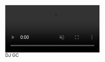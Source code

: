 <!DOCTYPE html>
<html>
<head>
<title>DJ GC Opening</title>
<style>
  @font-face {
    font-family: 'Graffiti';
    src: url('your-graffiti-font.ttf') format('truetype');
  }

  body {
    margin: 0;
    overflow: hidden;
  }

  #video-background {
    position: fixed;
    top: 0;
    left: 0;
    width: 100%;
    height: 100%;
    object-fit: cover;
    z-index: -2;
  }

  .banner {
    position: absolute;
    top: 50%;
    left: 50%;
    transform: translate(-50%, -50%);
    color: white;
    text-align: center;
    font-family: 'Graffiti', sans-serif;
    font-size: 72px;
    font-weight: normal;
    letter-spacing: 5px;
    text-transform: uppercase;
    z-index: 1;
    background: linear-gradient(90deg, red, black, red);
    background-size: 300% 100%;
    animation: gradientAnimation 10s linear infinite;
    padding: 20px;
    border-radius: 10px;
  }

  .banner span {
    display: inline-block;
    opacity: 0;
    transform: translateY(20px);
    animation: letterEntrance 1.5s forwards ease-out, letterBounce 2s infinite alternate ease-in-out; /* Adjusted letterEntrance duration */
  }

  .banner span:nth-child(2) { animation-delay: 0.2s; }
  .banner span:nth-child(4) { animation-delay: 0.4s; }

  @keyframes letterEntrance {
    to { opacity: 1; transform: translateY(0); }
  }

  @keyframes gradientAnimation {
    0% { background-position: 0 0; }
    100% { background-position: 100% 0; }
  }

  @keyframes letterBounce {
    0% { transform: translateY(0); }
    100% { transform: translateY(-15px); }
  }

  #particles-js {
    position: fixed;
    width: 100%;
    height: 100%;
    z-index: -1;
  }

  #smoke-overlay {
    position: fixed;
    top: 0;
    left: 0;
    width: 100%;
    height: 100%;
    background-image: url('smoke.png');
    background-repeat: repeat;
    opacity: 0.5;
    pointer-events: none;
    z-index: 0;
  }

</style>
</head>
<body>

  <video id="video-background" autoplay muted loop>
    <source src="your-video.mp4" type="video/mp4">
  </video>

  <div id="particles-js"></div>

  <div class="banner">
    <span>D</span><span>J</span> <span>G</span><span>C</span>
  </div>

  <div id="smoke-overlay"></div>

  <script src="particles.min.js"></script>
  <script>
    particlesJS('particles-js', {
      particles: {
        number: { value: 80, density: { enable: true, value_area: 800 } },
        color: { value: '#ffffff' },
        shape: { type: 'circle', stroke: { width: 0, color: '#000000' }, polygon: { nb_sides: 5 } },
        opacity: { value: 0.5, random: true, anim: { enable: false, speed: 1, opacity_min: 0.1, sync: false } },
        size: { value: 3, random: true, anim: { enable: false, speed: 40, size_min: 0.1, sync: false } },
        line_linked: { enable: true, distance: 150, color: '#ffffff', opacity: 0.4, width: 1 },
        move: { enable: true, speed: 3, direction: 'none', random: false, straight: false, out_mode: 'out', bounce: false, attract: { enable: false, rotateX: 600, rotateY: 1200 } }
      },
      interactivity: { detect_on: 'canvas', events: { onhover: { enable: true, mode: 'repulse' }, onclick: { enable: true, mode: 'push' }, resize: true }, modes: { grab: { distance: 400, line_linked: { opacity: 1 } }, bubble: { distance: 400, size: 40, duration: 2, opacity: 8, speed: 3 }, repulse: { distance: 200, duration: 0.4 }, push: { particles_nb: 4 }, remove: { particles_nb: 2 } } },
      retina_detect: true
    });
  </script>

</body>
</html>
